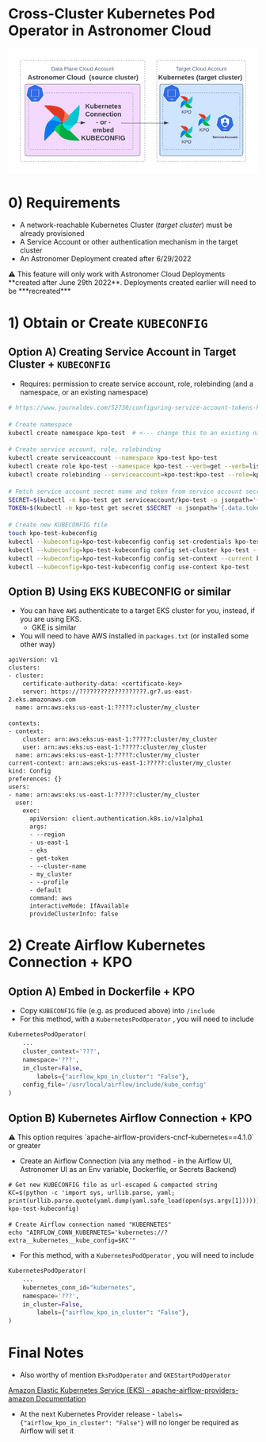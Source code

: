 # Cross-Cluster Kubernetes Pod Operator in Astronomer Cloud

![XCluster KPO.png](Cross-Cluster%20Kubernetes%20Pod%20Operator%20in%20Astronome%20e6457946c40344069232b7a97ec1226e/XCluster_KPO.png)

# 0) Requirements

- A network-reachable Kubernetes Cluster (*target cluster*) must be already provisioned
- A Service Account or other authentication mechanism in the target cluster
- An Astronomer Deployment created after 6/29/2022

<aside>
⚠️ This feature will only work with Astronomer Cloud Deployments **created after June 29th 2022**. Deployments created earlier will need to be ***recreated***

</aside>

# 1) Obtain or Create `KUBECONFIG`

## Option A) Creating Service Account in Target Cluster + `KUBECONFIG`

- Requires: permission to create service account, role, rolebinding (and a namespace, or an existing namespace)

```bash
# https://www.journaldev.com/52730/configuring-service-account-tokens-kubeconfig

# Create namespace
kubectl create namespace kpo-test  # <--- change this to an existing namespace or change the name

# Create service account, role, rolebinding
kubectl create serviceaccount --namespace kpo-test kpo-test
kubectl create role kpo-test --namespace kpo-test --verb=get --verb=list --verb=patch --verb=delete --verb=create --verb=watch --resource=pods --resource=pods/log
kubectl create rolebinding --serviceaccount=kpo-test:kpo-test --role=kpo-test --namespace=kpo-test kpo-test

# Fetch service account secret name and token from service account secret
SECRET=$(kubectl -n kpo-test get serviceaccount/kpo-test -o jsonpath='{.secrets[0].name}')
TOKEN=$(kubectl -n kpo-test get secret $SECRET -o jsonpath='{.data.token}' | base64 --decode)

# Create new KUBECONFIG file
touch kpo-test-kubeconfig
kubectl --kubeconfig=kpo-test-kubeconfig config set-credentials kpo-test --token=$TOKEN
kubectl --kubeconfig=kpo-test-kubeconfig config set-cluster kpo-test --server=https://????????????????????????.??.us-east-1.eks.amazonaws.com
kubectl --kubeconfig=kpo-test-kubeconfig config set-context --current kpo-test --user=kpo-test
kubectl --kubeconfig=kpo-test-kubeconfig config use-context kpo-test
```

## Option B) Using EKS KUBECONFIG or similar

- You can have `AWS` authenticate to a target EKS cluster for you, instead, if you are using EKS.
    - GKE is similar
- You will need to have AWS installed in `packages.txt` (or installed some other way)

```
apiVersion: v1
clusters:
- cluster:
    certificate-authority-data: <certificate-key>
    server: https://???????????????????.gr7.us-east-2.eks.amazonaws.com
  name: arn:aws:eks:us-east-1:?????:cluster/my_cluster

contexts:
- context:
    cluster: arn:aws:eks:us-east-1:?????:cluster/my_cluster
    user: arn:aws:eks:us-east-1:?????:cluster/my_cluster
  name: arn:aws:eks:us-east-1:?????:cluster/my_cluster
current-context: arn:aws:eks:us-east-1:?????:cluster/my_cluster
kind: Config
preferences: {}
users:
- name: arn:aws:eks:us-east-1:?????:cluster/my_cluster
  user:
    exec:
      apiVersion: client.authentication.k8s.io/v1alpha1
      args:
      - --region
      - us-east-1
      - eks
      - get-token
      - --cluster-name
      - my_cluster
      - --profile
      - default
      command: aws 
      interactiveMode: IfAvailable
      provideClusterInfo: false 
```

# 2) Create Airflow Kubernetes Connection + KPO

## Option A) Embed in Dockerfile + KPO

- Copy `KUBECONFIG` file (e.g. as produced above) into `/include`
- For this method, with a  `KubernetesPodOperator` , you will need to include

```python
KubernetesPodOperator(
    ...
    cluster_context='???',
    namespace='???',
    in_cluster=False,
		labels={"airflow_kpo_in_cluster": "False"},
    config_file='/usr/local/airflow/include/kube_config'
)
```

## Option B) Kubernetes Airflow Connection + KPO

<aside>
⚠️ This option requires `apache-airflow-providers-cncf-kubernetes==4.1.0` or greater

</aside>

- Create an Airflow Connection (via any method - in the Airflow UI, Astronomer UI as an Env variable, Dockerfile, or Secrets Backend)

```
# Get new KUBECONFIG file as url-escaped & compacted string
KC=$(python -c 'import sys, urllib.parse, yaml; print(urllib.parse.quote(yaml.dump(yaml.safe_load(open(sys.argv[1])))))' kpo-test-kubeconfig)

# Create Airflow connection named "KUBERNETES"
echo "AIRFLOW_CONN_KUBERNETES='kubernetes://?extra__kubernetes__kube_config=$KC'"
```

- For this method, with a  `KubernetesPodOperator` , you will need to include

```python
KubernetesPodOperator(
    ...
    kubernetes_conn_id="kubernetes",
    namespace='???',
    in_cluster=False,
		labels={"airflow_kpo_in_cluster": "False"},
)
```

# Final Notes

- Also worthy of mention `EksPodOperator` and `GKEStartPodOperator`

[Amazon Elastic Kubernetes Service (EKS) - apache-airflow-providers-amazon Documentation](https://airflow.apache.org/docs/apache-airflow-providers-amazon/stable/operators/eks.html#perform-a-task-on-an-amazon-eks-cluster)

- At the next Kubernetes Provider release - `labels={"airflow_kpo_in_cluster": "False"}` will no longer be required as Airflow will set it